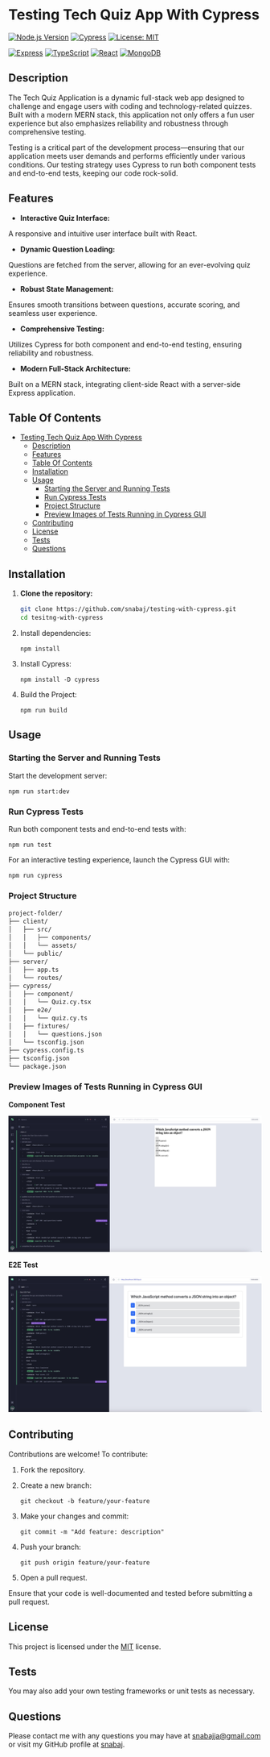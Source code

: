 # Testing Tech Quiz App With Cypress

[![Node.js Version](https://img.shields.io/badge/Node-%3E%3D14-brightgreen.svg)](https://nodejs.org/)
[![Cypress](https://img.shields.io/badge/Cypress-Tested-blueviolet.svg)](https://www.cypress.io/)
[![License: MIT](https://img.shields.io/badge/License-MIT-yellow.svg)](https://opensource.org/licenses/MIT)

[![Express](https://img.shields.io/badge/Express-%23404d59.svg?style=for-the-badge&logo=express&logoColor=%2361DAFB)](https://expressjs.com/)
[![TypeScript](https://img.shields.io/badge/TypeScript-007ACC.svg?style=for-the-badge&logo=typescript&logoColor=white)](https://www.typescriptlang.org/)
[![React](https://img.shields.io/badge/React-20232A.svg?style=for-the-badge&logo=react&logoColor=61DAFB)](https://reactjs.org/)
[![MongoDB](https://img.shields.io/badge/MongoDB-%234ea94b.svg?style=for-the-badge&logo=mongodb&logoColor=white)](https://www.mongodb.com/)

## Description

The Tech Quiz Application is a dynamic full-stack web app designed to challenge and engage users with coding and technology-related quizzes. Built with a modern MERN stack, this application not only offers a fun user experience but also emphasizes reliability and robustness through comprehensive testing.

Testing is a critical part of the development process—ensuring that our application meets user demands and performs efficiently under various conditions. Our testing strategy uses Cypress to run both component tests and end-to-end tests, keeping our code rock-solid.

## Features

  - **Interactive Quiz Interface:**

  A responsive and intuitive user interface built with React.

  - **Dynamic Question Loading:**

  Questions are fetched from the server, allowing for an ever-evolving quiz experience.

  - **Robust State Management:**
  
  Ensures smooth transitions between questions, accurate scoring, and seamless user experience.

  - **Comprehensive Testing:**
  
  Utilizes Cypress for both component and end-to-end testing, ensuring reliability and robustness.

  - **Modern Full-Stack Architecture:**
  
  Built on a MERN stack, integrating client-side React with a server-side Express application.

## Table Of Contents

- [Testing Tech Quiz App With Cypress](#testing-tech-quiz-app-with-cypress)
  - [Description](#description)
  - [Features](#features)
  - [Table Of Contents](#table-of-contents)
  - [Installation](#installation)
  - [Usage](#usage)
    - [Starting the Server and Running Tests](#starting-the-server-and-running-tests)
    - [Run Cypress Tests](#run-cypress-tests)
    - [Project Structure](#project-structure)
    - [Preview Images of Tests Running in Cypress GUI](#preview-images-of-tests-running-in-cypress-gui)
  - [Contributing](#contributing)
  - [License](#license)
  - [Tests](#tests)
  - [Questions](#questions)

## Installation

1. **Clone the repository:**

   ```bash
   git clone https://github.com/snabaj/testing-with-cypress.git
   cd tesitng-with-cypress
   ```

2. Install dependencies:

   ```
   npm install
   ```

3. Install Cypress:

   ```
   npm install -D cypress
   ```

4. Build the Project:
   ```
   npm run build
   ```

## Usage

### Starting the Server and Running Tests

Start the development server:

```
npm run start:dev
```

### Run Cypress Tests

Run both component tests and end-to-end tests with:

```
npm run test
```

For an interactive testing experience, launch the Cypress GUI with:

```
npm run cypress
```

### Project Structure

```
project-folder/
├── client/
│   ├── src/
│   │   ├── components/
│   │   └── assets/
│   └── public/
├── server/
│   ├── app.ts
│   └── routes/
├── cypress/
│   ├── component/
│   │   └── Quiz.cy.tsx
│   ├── e2e/
│   │   └── quiz.cy.ts
│   ├── fixtures/
│   │   └── questions.json
│   └── tsconfig.json
├── cypress.config.ts
├── tsconfig.json
└── package.json
```

### Preview Images of Tests Running in Cypress GUI

**Component Test**

![Component test](client/src/assets/component-test.jpg)

**E2E Test**

![E2E test](client/src/assets/E2E-test.jpg)

<!-- ### Video Showing Testing of the App in the Command Line and Cypress GUI

[video of testing](client/src/assets/testing-cypress.mov) -->

## Contributing

Contributions are welcome! To contribute:

1. Fork the repository.

2. Create a new branch:
   ```
   git checkout -b feature/your-feature
   ```
3. Make your changes and commit:
   ```
   git commit -m "Add feature: description"
   ```
4. Push your branch:
   ```
   git push origin feature/your-feature
   ```
5. Open a pull request.

Ensure that your code is well-documented and tested before submitting a pull request.

## License

This project is licensed under the [MIT](https://opensource.org/licenses/MIT) license.

## Tests

You may also add your own testing frameworks or unit tests as necessary.

## Questions

Please contact me with any questions you may have at [snabajja@gmail.com](mailto:snabajja@gmail.com) or visit my GitHub profile at [snabaj](https://github.com/snabaj).

